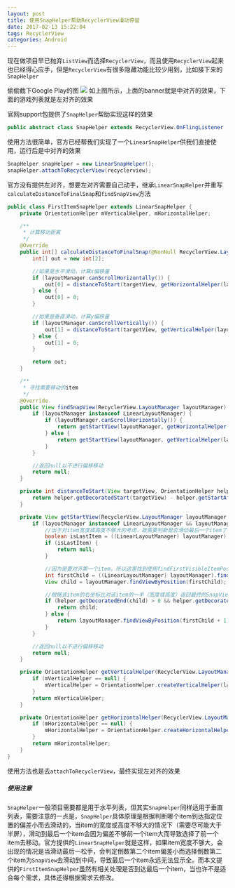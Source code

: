 ```yaml
---
layout: post
title: 使用SnapHelper帮助RecyclerView滑动停留
date: 2017-02-13 15:22:04
tags: RecyclerView
categories: Android
---
```


现在做项目早已抛弃`ListView`而选择`RecyclerView`，而且使用`RecyclerView`起来也已经得心应手，但是`RecyclerView`有很多隐藏功能比较少用到，比如接下来的`SnapHelper`

<!-- More -->

偷偷截下Google Play的图
![](http://images.zyhang.com/17-2-23/16894468-file_1487829796199_12e18.png)
如上图所示，上面的banner就是中对齐的效果，下面的游戏列表就是左对齐的效果

官网support包提供了`SnapHelper`帮助实现这样的效果
``` java
public abstract class SnapHelper extends RecyclerView.OnFlingListener
```

使用方法很简单，官方已经帮我们实现了一个`LinearSnapHelper`供我们直接使用，运行后是中对齐的效果
``` java
SnapHelper snapHelper = new LinearSnapHelper();
snapHelper.attachToRecyclerView(recyclerview);
```

官方没有提供左对齐，想要左对齐需要自己动手，继承`LinearSnapHelper`并重写`calculateDistanceToFinalSnap`和`findSnapView`方法
``` java
public class FirstItemSnapHelper extends LinearSnapHelper {
    private OrientationHelper mVerticalHelper, mHorizontalHelper;

    /**
     * 计算移动距离
     */
    @Override
    public int[] calculateDistanceToFinalSnap(@NonNull RecyclerView.LayoutManager layoutManager, @NonNull View targetView) {
        int[] out = new int[2];

        //如果是水平滑动，计算x偏移量
        if (layoutManager.canScrollHorizontally()) {
            out[0] = distanceToStart(targetView, getHorizontalHelper(layoutManager));
        } else {
            out[0] = 0;
        }

        //如果是垂直滑动，计算y偏移量
        if (layoutManager.canScrollVertically()) {
            out[1] = distanceToStart(targetView, getVerticalHelper(layoutManager));
        } else {
            out[1] = 0;
        }

        return out;
    }

    /**
     * 寻找需要移动的item
     */
    @Override
    public View findSnapView(RecyclerView.LayoutManager layoutManager) {
        if (layoutManager instanceof LinearLayoutManager) {
            if (layoutManager.canScrollHorizontally()) {
                return getStartView(layoutManager, getHorizontalHelper(layoutManager));
            } else {
                return getStartView(layoutManager, getVerticalHelper(layoutManager));
            }
        }

        //返回null以不进行偏移移动
        return null;
    }

    private int distanceToStart(View targetView, OrientationHelper helper) {
        return helper.getDecoratedStart(targetView) - helper.getStartAfterPadding();
    }

    private View getStartView(RecyclerView.LayoutManager layoutManager, OrientationHelper helper) {
        if (layoutManager instanceof LinearLayoutManager && layoutManager.getItemCount() > 0) {
            //出于对item宽度或高度不够大的考虑，故需要判断是否滑动最后一个item了，否则可能会导致永远会滑不到最后
            boolean isLastItem = ((LinearLayoutManager) layoutManager).findLastCompletelyVisibleItemPosition() == layoutManager.getItemCount() - 1;
            if (isLastItem) {
                return null;
            }

            //因为是要对齐第一个item，所以这里找到使用findFirstVisibleItemPosition
            int firstChild = ((LinearLayoutManager) layoutManager).findFirstVisibleItemPosition();
            View child = layoutManager.findViewByPosition(firstChild);

            //根据该item的右坐标比对该item的一半（宽度或高度）返回最终的SnapView
            if (helper.getDecoratedEnd(child) > 0 && helper.getDecoratedEnd(child) >= helper.getDecoratedMeasurement(child) / 2) {
                return child;
            } else {
                return layoutManager.findViewByPosition(firstChild + 1);
            }
        }

        //返回null以不进行偏移移动
        return null;
    }

    private OrientationHelper getVerticalHelper(RecyclerView.LayoutManager layoutManager) {
        if (mVerticalHelper == null) {
            mVerticalHelper = OrientationHelper.createVerticalHelper(layoutManager);
        }
        return mVerticalHelper;
    }

    private OrientationHelper getHorizontalHelper(RecyclerView.LayoutManager layoutManager) {
        if (mHorizontalHelper == null) {
            mHorizontalHelper = OrientationHelper.createHorizontalHelper(layoutManager);
        }
        return mHorizontalHelper;
    }
}
```
使用方法也是去`attachToRecyclerView`，最终实现左对齐的效果

##### 使用注意
`SnapHelper`一般项目需要都是用于水平列表，但其实`SnapHelper`同样适用于垂直列表，需要注意的一点是，`SnapHelper`具体原理是根据判断哪个item到达指定位置的偏差小而去滑动的，当item的宽度或高度不够大的情况下（需要尽可能大于半屏），滑动到最后一个item会因为偏差不够前一个item大而导致选择了前一个item去移动。官方提供的`LinearSnapHelper`就是这样，如果item宽度不够大，会出现的情况是当滑动最后一松手，会判定倒数第二个item偏差小而选择倒数第二个item为`SnapView`去滑动到中间，导致最后一个item永远无法显示全。而本文提供的`FirstItemSnapHelper`虽然有相关处理是否到达最后一个item，当也许不是适合每个需求，具体还得根据需求去修改。
